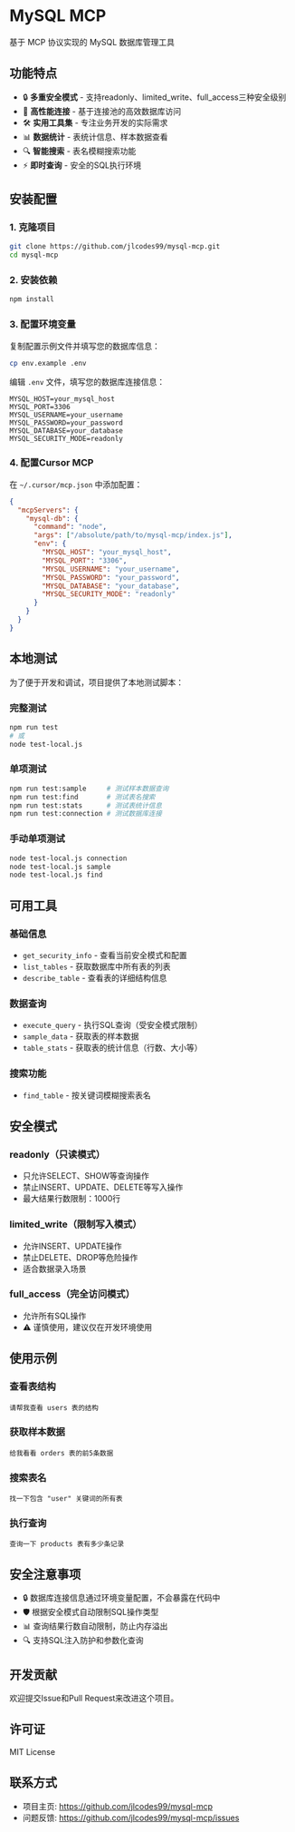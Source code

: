 # MySQL MCP

基于 MCP 协议实现的 MySQL 数据库管理工具

## 功能特点

- 🔒 **多重安全模式** - 支持readonly、limited_write、full_access三种安全级别
- 🚀 **高性能连接** - 基于连接池的高效数据库访问
- 🛠️ **实用工具集** - 专注业务开发的实际需求
- 📊 **数据统计** - 表统计信息、样本数据查看
- 🔍 **智能搜索** - 表名模糊搜索功能
- ⚡ **即时查询** - 安全的SQL执行环境

## 安装配置

### 1. 克隆项目

```bash
git clone https://github.com/jlcodes99/mysql-mcp.git
cd mysql-mcp
```

### 2. 安装依赖

```bash
npm install
```

### 3. 配置环境变量

复制配置示例文件并填写您的数据库信息：

```bash
cp env.example .env
```

编辑 `.env` 文件，填写您的数据库连接信息：

```env
MYSQL_HOST=your_mysql_host
MYSQL_PORT=3306
MYSQL_USERNAME=your_username
MYSQL_PASSWORD=your_password
MYSQL_DATABASE=your_database
MYSQL_SECURITY_MODE=readonly
```

### 4. 配置Cursor MCP

在 `~/.cursor/mcp.json` 中添加配置：

```json
{
  "mcpServers": {
    "mysql-db": {
      "command": "node",
      "args": ["/absolute/path/to/mysql-mcp/index.js"],
      "env": {
        "MYSQL_HOST": "your_mysql_host",
        "MYSQL_PORT": "3306",
        "MYSQL_USERNAME": "your_username", 
        "MYSQL_PASSWORD": "your_password",
        "MYSQL_DATABASE": "your_database",
        "MYSQL_SECURITY_MODE": "readonly"
      }
    }
  }
}
```

## 本地测试

为了便于开发和调试，项目提供了本地测试脚本：

### 完整测试
```bash
npm run test
# 或
node test-local.js
```

### 单项测试
```bash
npm run test:sample     # 测试样本数据查询
npm run test:find       # 测试表名搜索
npm run test:stats      # 测试表统计信息
npm run test:connection # 测试数据库连接
```

### 手动单项测试
```bash
node test-local.js connection
node test-local.js sample
node test-local.js find
```

## 可用工具

### 基础信息
- `get_security_info` - 查看当前安全模式和配置
- `list_tables` - 获取数据库中所有表的列表
- `describe_table` - 查看表的详细结构信息

### 数据查询
- `execute_query` - 执行SQL查询（受安全模式限制）
- `sample_data` - 获取表的样本数据
- `table_stats` - 获取表的统计信息（行数、大小等）

### 搜索功能
- `find_table` - 按关键词模糊搜索表名

## 安全模式

### readonly（只读模式）
- 只允许SELECT、SHOW等查询操作
- 禁止INSERT、UPDATE、DELETE等写入操作
- 最大结果行数限制：1000行

### limited_write（限制写入模式）
- 允许INSERT、UPDATE操作
- 禁止DELETE、DROP等危险操作
- 适合数据录入场景

### full_access（完全访问模式）
- 允许所有SQL操作
- ⚠️ 谨慎使用，建议仅在开发环境使用

## 使用示例

### 查看表结构
```
请帮我查看 users 表的结构
```

### 获取样本数据
```
给我看看 orders 表的前5条数据
```

### 搜索表名
```
找一下包含 "user" 关键词的所有表
```

### 执行查询
```
查询一下 products 表有多少条记录
```

## 安全注意事项

- 🔒 数据库连接信息通过环境变量配置，不会暴露在代码中
- 🛡️ 根据安全模式自动限制SQL操作类型
- 📊 查询结果行数自动限制，防止内存溢出
- 🔍 支持SQL注入防护和参数化查询

## 开发贡献

欢迎提交Issue和Pull Request来改进这个项目。

## 许可证

MIT License

## 联系方式

- 项目主页: https://github.com/jlcodes99/mysql-mcp
- 问题反馈: https://github.com/jlcodes99/mysql-mcp/issues